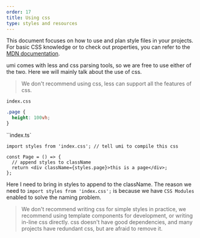 ```yaml
---
order: 17
title: Using css
type: styles and resources
---
```


This document focuses on how to use and plan style files in your projects. For basic CSS knowledge or to check out properties, you can refer to the [MDN documentation](https://developer.mozilla.org/zh-CN/docs/Web/CSS/Reference).

umi comes with less and css parsing tools, so we are free to use either of the two. Here we will mainly talk about the use of css.

> We don't recommend using css, less can support all the features of css.

`index.css`

```css
.page {
  height: 100vh;
}
```

``index.ts`

```tsx
import styles from 'index.css'; // tell umi to compile this css

const Page = () => {
  // append styles to className
  return <div className={styles.page}>this is a page</div>;
};
```

Here I need to bring in styles to append to the className. The reason we need to `import styles from 'index.css';` is because we have `CSS Modules` enabled to solve the naming problem.

> We don't recommend writing css for simple styles in practice, we recommend using template components for development, or writing in-line css directly. css doesn't have good dependencies, and many projects have redundant css, but are afraid to remove it.

